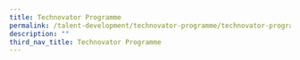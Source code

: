 ```yaml
---
title: Technovator Programme
permalink: /talent-development/technovator-programme/technovator-programme/
description: ""
third_nav_title: Technovator Programme
---
```

